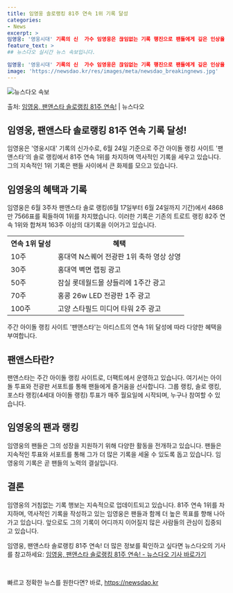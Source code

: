```yaml
---
title: 임영웅 솔로랭킹 81주 연속 1위 기록 달성
categories:
- News
excerpt: >
임영웅: '영웅시대' 기록의 신  가수 임영웅은 끊임없는 기록 행진으로 팬들에게 깊은 인상을 주고 있습니다.…
feature_text: >
## 뉴스다오 실시간 뉴스 속보입니다.

임영웅: '영웅시대' 기록의 신  가수 임영웅은 끊임없는 기록 행진으로 팬들에게 깊은 인상을 주고 있습니다.…
image: 'https://newsdao.kr/res/images/meta/newsdao_breakingnews.jpg'
---
```


![뉴스다오 속보](https://newsdao.kr/res/images/meta/newsdao_breakingnews.jpg)

<p>출처: <a href="https://newsdao.kr/4393" rel="dofollow">임영웅, 팬앤스타 솔로랭킹 81주 연속!</a> | 뉴스다오</p>

<h2>임영웅, 팬앤스타 솔로랭킹 81주 연속 기록 달성!</h2>

<p data-ke-size="size16">임영웅은 '영웅시대' 기록의 신가수로, 6월 24일 기준으로 주간 아이돌 랭킹 사이트 '팬앤스타'의 솔로 랭킹에서 81주 연속 1위를 차지하며 역사적인 기록을 세우고 있습니다. 그의 지속적인 1위 기록은 팬들 사이에서 큰 화제를 모으고 있습니다.</p>

<h2 data-ke-size="size24">임영웅의 혜택과 기록</h2>

<p data-ke-size="size16">임영웅은 6월 3주차 팬앤스타 솔로 랭킹(6월 17일부터 6월 24일까지 기간)에서 4868만 7566표를 획들하여 1위를 차지했습니다. 이러한 기록은 기존의 트로트 랭킹 82주 연속 1위와 합쳐져 163주 이상의 대기록을 이어가고 있습니다.</p>

<table>
    <tr>
        <th>연속 1위 달성</th>
        <th>혜택</th>
    </tr>
    <tr>
        <td>10주</td>
        <td>홍대역 N스퀘어 전광판 1위 축하 영상 상영</td>
    </tr>
    <tr>
        <td>30주</td>
        <td>홍대역 벽면 랩핑 광고</td>
    </tr>
    <tr>
        <td>50주</td>
        <td>잠실 롯데월드몰 샹들리에 1주간 광고</td>
    </tr>
    <tr>
        <td>70주</td>
        <td>홍콩 26w LED 전광판 1주 광고</td>
    </tr>
    <tr>
        <td>100주</td>
        <td>고양 스타필드 미디어 타워 2주 광고</td>
    </tr>
</table>

<p data-ke-size="size16">주간 아이돌 랭킹 사이트 '팬앤스타'는 아티스트의 연속 1위 달성에 따라 다양한 혜택을 부여합니다.</p>

<h2 data-ke-size="size24">팬앤스타란?</h2>

<p data-ke-size="size16">팬앤스타는 주간 아이돌 랭킹 사이트로, 더팩트에서 운영하고 있습니다. 여기서는 아이돌 투표와 전광판 서포트를 통해 팬들에게 즐거움을 선사합니다. 그룹 랭킹, 솔로 랭킹, 포스타 랭킹(4세대 아이돌 랭킹) 투표가 매주 월요일에 시작되며, 누구나 참여할 수 있습니다.</p>

<h2 data-ke-size="size24">임영웅의 팬과 랭킹</h2>

<p data-ke-size="size16">임영웅의 팬들은 그의 성장을 지원하기 위해 다양한 활동을 전개하고 있습니다. 팬들은 지속적인 투표와 서포트를 통해 그가 더 많은 기록을 세울 수 있도록 돕고 있습니다. 임영웅의 기록은 곧 팬들의 노력의 결실입니다.</p>

<h2 data-ke-size="size24">결론</h2>

<p data-ke-size="size16">임영웅의 거침없는 기록 행보는 지속적으로 업데이트되고 있습니다. 81주 연속 1위를 차지하며, 역사적인 기록을 작성하고 있는 임영웅은 팬들과 함께 더 높은 목표를 향해 나아가고 있습니다. 앞으로도 그의 기록이 어디까지 이어질지 많은 사람들의 관심이 집중되고 있습니다.</p>

<p data-ke-size="size16">임영웅, 팬앤스타 솔로랭킹 81주 연속! 더 많은 정보를 확인하고 싶다면 뉴스다오의 기사를 참고하세요: <a href="https://newsdao.kr/4393">임영웅, 팬앤스타 솔로랭킹 81주 연속! - 뉴스다오 기사 바로가기</a></p>
<p data-ke-size="size16">&nbsp;</p> 

빠르고 정확한 뉴스를 원한다면? 바로, <a href="https://newsdao.kr" rel="dofollow">https://newsdao.kr</a>


    
